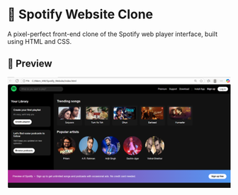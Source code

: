 # 🎵 Spotify Website Clone

A pixel-perfect front-end clone of the Spotify web player interface, built using HTML and CSS.

## 📸 Preview
![Spotify Clone Screenshot](screenshot.png)
